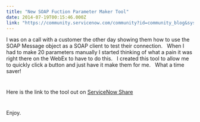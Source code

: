 ```yaml
---
title: "New SOAP Fuction Parameter Maker Tool"
date: 2014-07-19T00:15:46.000Z
link: "https://community.servicenow.com/community?id=community_blog&sys_id=ee7ca2e1dbd0dbc01dcaf3231f96192c"
---
```

<p>I was on a call with a customer the other day showing them how to use the SOAP Message object as a SOAP client to test their connection.   When I had to make 20 parameters manually I started thinking of what a pain it was right there on the WebEx to have to do this.   I created this tool to allow me to quickly click a button and just have it make them for me.   What a time saver!</p><p style="min-height: 8pt; height: 8pt; padding: 0px;">  </p><p>Here is the link to the tool out on <a title="k-external-small" class="jive-link-external-small" href="https://share.servicenow.com/app.do#/detailV2/ef4008302b4225004a1e976be8da1563/overview" rel="nofollow" target="_blank">ServiceNow Share</a></p><p style="min-height: 8pt; height: 8pt; padding: 0px;">  </p><p>Enjoy.</p>